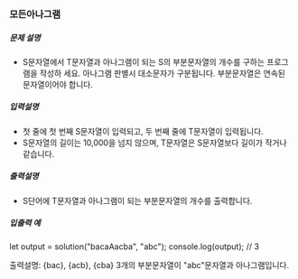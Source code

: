 ### 모든아나그램

##### 문제 설명

- S문자열에서 T문자열과 아나그램이 되는 S의 부분문자열의 개수를 구하는 프로그램을 작성하 세요. 아나그램 판별시 대소문자가 구분됩니다. 부분문자열은 연속된 문자열이어야 합니다.

##### 입력설명

- 첫 줄에 첫 번째 S문자열이 입력되고, 두 번째 줄에 T문자열이 입력됩니다.
- S문자열의 길이는 10,000을 넘지 않으며, T문자열은 S문자열보다 길이가 작거나 같습니다.

##### 출력설명

- S단어에 T문자열과 아나그램이 되는 부분문자열의 개수를 출력합니다.

##### 입출력 예

let output = solution("bacaAacba", "abc");
console.log(output); // 3

출력설명: {bac}, {acb}, {cba} 3개의 부분문자열이 "abc"문자열과 아나그램입니다.
